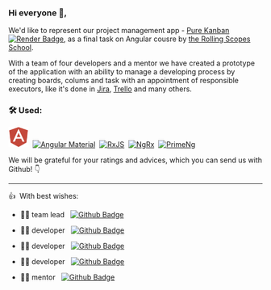 ### Hi everyone 👋,
We'd like to represent our project management app - [Pure Kanban](https://kanban-back.onrender.com) &nbsp; [![Render Badge](https://img.shields.io/badge/-blue?style=flat&logo=Render&logoColor=white)](https://kanban-back.onrender.com), 
as a final task on Angular cousre by <a href="https://rs.school/"> the Rolling Scopes School</a>.

With a team of four developers and a mentor we have created a prototype of the application with an ability to manage a developing process by creating boards, colums and task with an appointment of responsible executors, like it's done in <a href="https://www.atlassian.com/ru/software/jira">Jira</a>, <a href="https://trello.com/">Trello</a> and many others.

### :hammer_and_wrench: Used:

<div>
  <a href="https://angular.io/"><img src="https://github.com/devicons/devicon/blob/master/icons/angularjs/angularjs-plain.svg" title="Angular" alt="Angular MaterialL" width="40" height="40"/></a>&nbsp;
  <a href="https://material.angular.io/"><img src="https://material.angular.io/assets/img/angular-material-logo.svg" title="Angular Material" alt="Angular Material" width="40" height="40"/></a>&nbsp;
  <a href="https://rxjs.dev/"><img src="https://rxjs.dev/generated/images/marketing/home/Rx_Logo-512-512.png" title="RxJS" alt="RxJS" width="40" height="40"/></a>&nbsp;
  <a href="https://ngrx.io/"><img src="https://ngrx.io/assets/images/badge.svg" title="NgRx" alt="NgRx" width="40" height="40"/></a>&nbsp;
  <a href="https://www.primefaces.org/primeng/"><img src="https://www.primefaces.org/primeng/assets/showcase/images/primeng-logo-dark.svg" title="PrimeNg" alt="PrimeNg" width="100" height="40"/></a>&nbsp;
</div>
  


We will be grateful for your ratings and advices, which you can send us with Github!&nbsp;:point_down:

---

:+1:&nbsp; With best wishes:

- :man_student: team lead &nbsp; [![Github Badge](https://img.shields.io/badge/-Gleb%20Gruzdov-red?style=flat&logo=GitHub&logoColor=white)](https://github.com/gleb-28)

- :woman_student: developer &nbsp; [![Github Badge](https://img.shields.io/badge/-Nadya%20Rudenok-red?style=flat&logo=GitHub&logoColor=white)](https://github.com/delfiahope)

- :man_student: developer &nbsp; [![Github Badge](https://img.shields.io/badge/-Anatoliy%20Aliaksandrau-red?style=flat&logo=GitHub&logoColor=white)](https://github.com/AnAtoliyAK)

- :man_student: developer &nbsp; [![Github Badge](https://img.shields.io/badge/-Yan%20Chorny-red?style=flat&logo=GitHub&logoColor=white)](https://github.com/janChorny)

- :technologist: mentor &nbsp; [![Github Badge](https://img.shields.io/badge/-Artsiom%20Fando-blue?style=flat&logo=GitHub&logoColor=white)](https://github.com/artsiomfando/)
